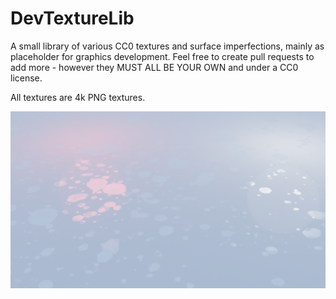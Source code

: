 # DevTextureLib
A small library of various CC0 textures and surface imperfections, mainly as placeholder for graphics development.
Feel free to create pull requests to add more - however they MUST ALL BE YOUR OWN and under a CC0 license.

All textures are 4k PNG textures.

![alt text](https://github.com/Nolram12345/DevTextureLib/blob/public-release/preview.png?raw=true)
